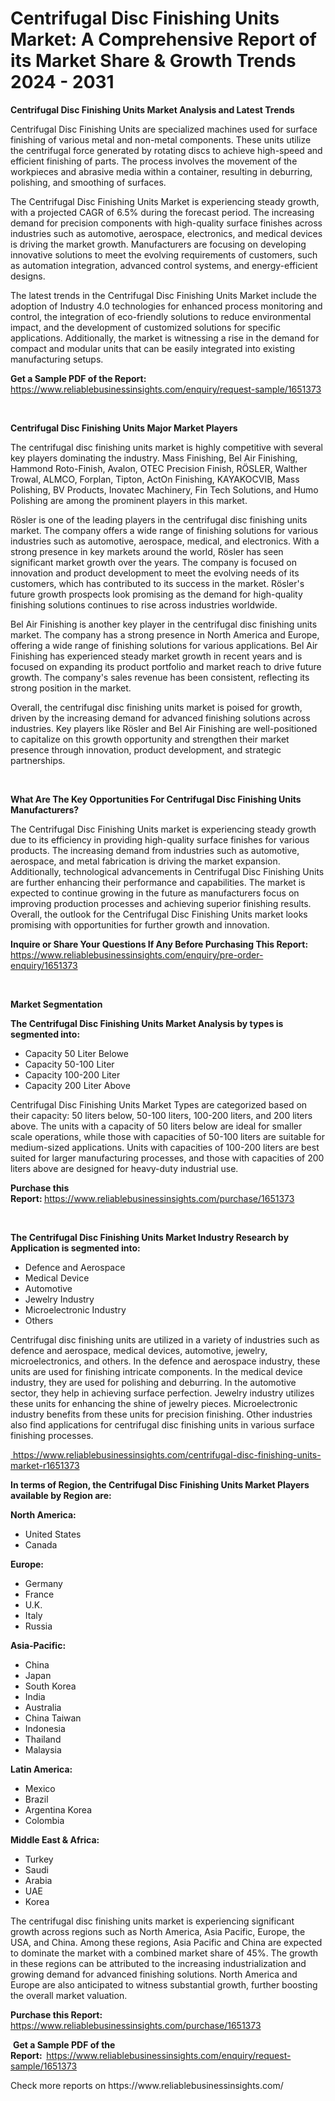 <p><h1>Centrifugal Disc Finishing Units Market: A Comprehensive Report of its Market Share & Growth Trends 2024 - 2031</h1></p><p><strong>Centrifugal Disc Finishing Units Market Analysis and Latest Trends</strong></p>
<p><p>Centrifugal Disc Finishing Units are specialized machines used for surface finishing of various metal and non-metal components. These units utilize the centrifugal force generated by rotating discs to achieve high-speed and efficient finishing of parts. The process involves the movement of the workpieces and abrasive media within a container, resulting in deburring, polishing, and smoothing of surfaces.</p><p>The Centrifugal Disc Finishing Units Market is experiencing steady growth, with a projected CAGR of 6.5% during the forecast period. The increasing demand for precision components with high-quality surface finishes across industries such as automotive, aerospace, electronics, and medical devices is driving the market growth. Manufacturers are focusing on developing innovative solutions to meet the evolving requirements of customers, such as automation integration, advanced control systems, and energy-efficient designs.</p><p>The latest trends in the Centrifugal Disc Finishing Units Market include the adoption of Industry 4.0 technologies for enhanced process monitoring and control, the integration of eco-friendly solutions to reduce environmental impact, and the development of customized solutions for specific applications. Additionally, the market is witnessing a rise in the demand for compact and modular units that can be easily integrated into existing manufacturing setups.</p></p>
<p><strong>Get a Sample PDF of the Report:&nbsp;</strong> <a href="https://www.reliablebusinessinsights.com/enquiry/request-sample/1651373">https://www.reliablebusinessinsights.com/enquiry/request-sample/1651373</a></p>
<p>&nbsp;</p>
<p><strong>Centrifugal Disc Finishing Units Major Market Players</strong></p>
<p><p>The centrifugal disc finishing units market is highly competitive with several key players dominating the industry. Mass Finishing, Bel Air Finishing, Hammond Roto-Finish, Avalon, OTEC Precision Finish, RÖSLER, Walther Trowal, ALMCO, Forplan, Tipton, ActOn Finishing, KAYAKOCVIB, Mass Polishing, BV Products, Inovatec Machinery, Fin Tech Solutions, and Humo Polishing are among the prominent players in this market.</p><p>Rösler is one of the leading players in the centrifugal disc finishing units market. The company offers a wide range of finishing solutions for various industries such as automotive, aerospace, medical, and electronics. With a strong presence in key markets around the world, Rösler has seen significant market growth over the years. The company is focused on innovation and product development to meet the evolving needs of its customers, which has contributed to its success in the market. Rösler's future growth prospects look promising as the demand for high-quality finishing solutions continues to rise across industries worldwide.</p><p>Bel Air Finishing is another key player in the centrifugal disc finishing units market. The company has a strong presence in North America and Europe, offering a wide range of finishing solutions for various applications. Bel Air Finishing has experienced steady market growth in recent years and is focused on expanding its product portfolio and market reach to drive future growth. The company's sales revenue has been consistent, reflecting its strong position in the market.</p><p>Overall, the centrifugal disc finishing units market is poised for growth, driven by the increasing demand for advanced finishing solutions across industries. Key players like Rösler and Bel Air Finishing are well-positioned to capitalize on this growth opportunity and strengthen their market presence through innovation, product development, and strategic partnerships.</p></p>
<p>&nbsp;</p>
<p><strong>What Are The Key Opportunities For Centrifugal Disc Finishing Units Manufacturers?</strong></p>
<p><p>The Centrifugal Disc Finishing Units market is experiencing steady growth due to its efficiency in providing high-quality surface finishes for various products. The increasing demand from industries such as automotive, aerospace, and metal fabrication is driving the market expansion. Additionally, technological advancements in Centrifugal Disc Finishing Units are further enhancing their performance and capabilities. The market is expected to continue growing in the future as manufacturers focus on improving production processes and achieving superior finishing results. Overall, the outlook for the Centrifugal Disc Finishing Units market looks promising with opportunities for further growth and innovation.</p></p>
<p><strong>Inquire or Share Your Questions If Any Before Purchasing This Report:</strong> <a href="https://www.reliablebusinessinsights.com/enquiry/pre-order-enquiry/1651373">https://www.reliablebusinessinsights.com/enquiry/pre-order-enquiry/1651373</a></p>
<p>&nbsp;</p>
<p><strong>Market Segmentation</strong></p>
<p><strong>The Centrifugal Disc Finishing Units Market Analysis by types is segmented into:</strong></p>
<p><ul><li>Capacity 50 Liter Belowe</li><li>Capacity 50-100 Liter</li><li>Capacity 100-200 Liter</li><li>Capacity 200 Liter Above</li></ul></p>
<p><p>Centrifugal Disc Finishing Units Market Types are categorized based on their capacity: 50 liters below, 50-100 liters, 100-200 liters, and 200 liters above. The units with a capacity of 50 liters below are ideal for smaller scale operations, while those with capacities of 50-100 liters are suitable for medium-sized applications. Units with capacities of 100-200 liters are best suited for larger manufacturing processes, and those with capacities of 200 liters above are designed for heavy-duty industrial use.</p></p>
<p><strong>Purchase this Report:&nbsp;</strong><a href="https://www.reliablebusinessinsights.com/purchase/1651373">https://www.reliablebusinessinsights.com/purchase/1651373</a></p>
<p>&nbsp;</p>
<p><strong>The Centrifugal Disc Finishing Units Market Industry Research by Application is segmented into:</strong></p>
<p><ul><li>Defence and Aerospace</li><li>Medical Device</li><li>Automotive</li><li>Jewelry Industry</li><li>Microelectronic Industry</li><li>Others</li></ul></p>
<p><p>Centrifugal disc finishing units are utilized in a variety of industries such as defence and aerospace, medical devices, automotive, jewelry, microelectronics, and others. In the defence and aerospace industry, these units are used for finishing intricate components. In the medical device industry, they are used for polishing and deburring. In the automotive sector, they help in achieving surface perfection. Jewelry industry utilizes these units for enhancing the shine of jewelry pieces. Microelectronic industry benefits from these units for precision finishing. Other industries also find applications for centrifugal disc finishing units in various surface finishing processes.</p></p>
<p><a href="https://www.reliablebusinessinsights.com/centrifugal-disc-finishing-units-market-r1651373">&nbsp;https://www.reliablebusinessinsights.com/centrifugal-disc-finishing-units-market-r1651373</a></p>
<p><strong>In terms of Region, the Centrifugal Disc Finishing Units Market Players available by Region are:</strong></p>
<p>
    <p> <strong> North America: </strong>
        <ul>
            <li>United States</li>
            <li>Canada</li>
        </ul>
        </p> 
    <p> <strong> Europe: </strong>
        <ul>
            <li>Germany</li>
            <li>France</li>
            <li>U.K.</li>
            <li>Italy</li>
            <li>Russia</li>
        </ul>
        </p> 
    <p> <strong> Asia-Pacific: </strong>
        <ul>
            <li>China</li>
            <li>Japan</li>
            <li>South Korea</li>
            <li>India</li>
            <li>Australia</li>
            <li>China Taiwan</li>
            <li>Indonesia</li>
            <li>Thailand</li>
            <li>Malaysia</li>
        </ul>
        </p> 
    <p> <strong> Latin America: </strong>
        <ul>
            <li>Mexico</li>
            <li>Brazil</li>
            <li>Argentina Korea</li>
            <li>Colombia</li>
        </ul>
        </p> 
    <p> <strong> Middle East & Africa: </strong>
        <ul>
            <li>Turkey</li>
            <li>Saudi</li>
            <li>Arabia</li>
            <li>UAE</li>
            <li>Korea</li>
        </ul>
    </p>
    </p>
<p><p>The centrifugal disc finishing units market is experiencing significant growth across regions such as North America, Asia Pacific, Europe, the USA, and China. Among these regions, Asia Pacific and China are expected to dominate the market with a combined market share of 45%. The growth in these regions can be attributed to the increasing industrialization and growing demand for advanced finishing solutions. North America and Europe are also anticipated to witness substantial growth, further boosting the overall market valuation.</p></p>
<p><strong>Purchase this Report: </strong><a href="https://www.reliablebusinessinsights.com/purchase/1651373">https://www.reliablebusinessinsights.com/purchase/1651373</a></p>
<p>&nbsp;<strong>Get a Sample PDF of the Report:&nbsp;&nbsp;</strong><a href="https://www.reliablebusinessinsights.com/enquiry/request-sample/1651373">https://www.reliablebusinessinsights.com/enquiry/request-sample/1651373</a></p>
<p><strong></strong></p>
<p>Check more reports on https://www.reliablebusinessinsights.com/</p>